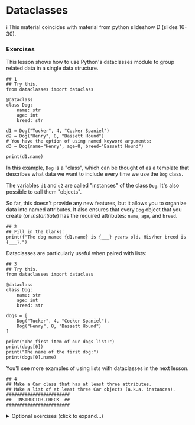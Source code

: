 # Dataclasses

ℹ️ This material coincides with material from python slideshow D (slides 16-30).

### Exercises
This lesson shows how to use Python's dataclasses module to group related data in a single data structure.

```python3
## 1
## Try this.
from dataclasses import dataclass

@dataclass
class Dog:
    name: str
    age: int
    breed: str
   
d1 = Dog("Tucker", 4, "Cocker Spaniel")
d2 = Dog("Henry", 8, "Bassett Hound")
# You have the option of using named keyword arguments:
d3 = Dog(name="Henry", age=8, breed="Bassett Hound")

print(d1.name)
```

In this example, `Dog` is a "class", which can be thought of as a template that describes what data we want to include every time we use the `Dog` class.

The variables `d1` and `d2` are called "instances" of the class `Dog`. It's also possible to call them "objects".

So far, this doesn't provide any new features, but it allows you to organize data into named attributes. It also ensures that every `Dog` object that you create (or _instantiate_) has the required attributes: `name`, `age`, and `breed`.

```python3
## 2
## Fill in the blanks:
print(f"The dog named {d1.name} is {___} years old. His/her breed is {___}.")
```

Dataclasses are particularly useful when paired with lists: 

```python3
## 3
## Try this.
from dataclasses import dataclass

@dataclass
class Dog:
    name: str
    age: int
    breed: str

dogs = [
    Dog("Tucker", 4, "Cocker Spaniel"),
    Dog("Henry", 8, "Bassett Hound")
]

print("The first item of our dogs list:")
print(dogs[0])
print("The name of the first dog:")
print(dogs[0].name)
```

You'll see more examples of using lists with dataclasses in the next lesson.

```python3
## 4
## Make a Car class that has at least three attributes.
## Make a list of at least three Car objects (a.k.a. instances).
########################
##  INSTRUCTOR-CHECK  ##
########################
```

<details>
<summary>Optional exercises (click to expand...)</summary>

#### Using lists of objects

Often, you may work with related sets of data. For example, imagine a list of instructors that includes their names, ages, and years of experience. One way to express this data is a list of objects. In the example below, you'll see that we create a dataclass called `Instructor`, and we create a list of five `Instructor` objects. Each object is an "instance" of the class `Instructor`.

```python3
## 5
from dataclasses import dataclass

@dataclass
class Instructor:
    name: str
    age: int
    yearsExp: int

instructors = [
    Instructor("Maria", 38, 7),
    Instructor("Walton", 47, 22),
    Instructor("Martin", 52, 18),
    Instructor("Joel", 28, 3),
    Instructor("Tate", 67, 5)
]
```

You could use this in a `for` loop like so:

```python3
print("Here is my instructor data:")
for person in instructors:
    print(f"The instructor {person.name} is {person.age} years old and has {person.yearsExp} years of experience.")
```

Let's do some math inside of the loop.

```python3
## 6
## Given the instructors list defined above,
## display how old each person was when he/she started this job.
## For example, Maria started this job 7 years ago, so you would print this:
##    The instructor Maria is 38 years old, and started working at age 31.
##
## Note: for this exercise, you cannot add any attributes to the dataclass.
## In other words, this portion must remain unchanged:
@dataclass
class Instructor:
    name: str
    age: int
    yearsExp: int
## Why? The goal is to have Python compute the
## started-working-age within the `for` loop.
## Ask an instructor if this is unclear.  


## 7 
## Copy and modify the previous example. In this version, for each instructor,
## display the following:
##     The instructor Maria has been working for 7 years, and will receive a $70 bonus this year.
## 
## The bonus must be $10 times the number of years of experience (5 years would be $50, etc).
## As in the previous exercise, the dataclass must remain unchanged.


## 8
## Copy and modify the previous example.
## Ask the user for the extra bonus per year of experience. Compute appropriately.
## Example run:
##     What is the bonus per year of experience? 20
##     The instructor Maria has been working for 7 years, 
##     and will receive a $140 bonus this year.
##     The instructor Walton has been working for 22 years,
##     and will receive a $440 bonus this year.
##     ...etc...


## 9
## Copy and modify the previous example.
## After the for loop, display
##    "The total amount of work experience for this team is ___". 
## Must compute the total inside the for loop.
## Hint: the structure will resemble this:
##   totalYearsExp = 0
##   for ??? in ???:
##       totalYearsExp += person.yearsExp
##   print(f"The total amount of work experience for this team is {totalYearsExp}")
```


# Classes using `pydantic` module

This section of the lesson shows how to use an external module to verify and enforce **types** in a class definition.

Prerequisite: 
```sh
## Run this in the terminal:
pip install pydantic
```

```python3
## 10
## Try this.
from pydantic import BaseModel

class Dog(BaseModel):
    name: str
    age: int
    breed: str
   
d1 = Dog(name="Tucker", age=4, breed="Cocker Spaniel")
d2 = Dog(name="Henry", age=8, breed="Bassett Hound")

print(d1.name)
```

The line `class Dog(BaseModel)` means that `Dog` will **inherit** the behavior of `BaseModel`.  
`BaseModel` differs from the `@dataclass` decorator in a few ways:

- It forces us to use keyword arguments when **instantiating** the class.
- It enforces correct types.

```python3
## 11
## Copy and modify the previous exercise to confirm that the `types` are being enforced.
## Change one of the three defined parameters either `str` to `int` or `int` to `str` and run it.
```
This should have given you a useful error something like this:

```sh
Input should be a valid integer, unable to parse string as an integer [type=int_parsing, input_value='Tucker', input_type=str]
```
or this:

```sh
Input should be a valid string [type=string_type, input_value=4, input_type=int]
```

One useful feature of pydantic...

```python3
## 12
## Try this. Do you expect this to run?
d4 = Dog(name="Fred", age="5", breed="Greyhound")

print(d4.age)
print(d4.age + 1)
```

Notice that our string "5" is converted to an integer without ever writing `int()`.  
This is Pydantic's [default behavior](https://docs.pydantic.dev/latest/concepts/models/#data-conversion) — when the data can be converted to the type specified in the class definition, it will be converted silently.

```python3
## 13
## Using pydantic's `BaseModel`, make any class that has at
## least three attributes with various types.
## Make a list of at least three objects.
```

For more information, see the [pydantic docs](https://docs.pydantic.dev/latest/).
</details>
